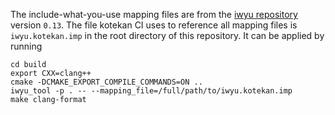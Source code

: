 The include-what-you-use mapping files are from the
[iwyu repository](https://github.com/include-what-you-use/include-what-you-use) version
`0.13`. The file kotekan CI uses to reference all mapping files is `iwyu.kotekan.imp` in the
root directory of this repository.
It can be applied by running
```
cd build
export CXX=clang++
cmake -DCMAKE_EXPORT_COMPILE_COMMANDS=ON ..
iwyu_tool -p . -- --mapping_file=/full/path/to/iwyu.kotekan.imp
make clang-format
```
